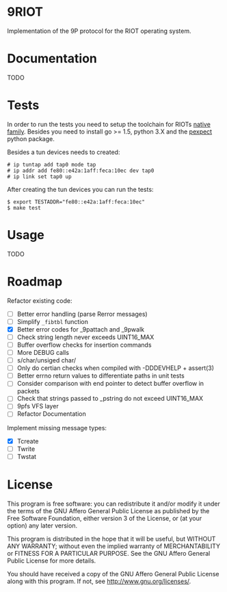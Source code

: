 9RIOT
=====

Implementation of the 9P protocol for the RIOT operating system.

Documentation
=============

TODO

Tests
=====

In order to run the tests you need to setup the toolchain for RIOTs
[native family](1). Besides you need to install go >= 1.5, python 3.X
and the [pexpect](2) python package.

Besides a tun devices needs to created:

	# ip tuntap add tap0 mode tap
	# ip addr add fe80::e42a:1aff:feca:10ec dev tap0
	# ip link set tap0 up

After creating the tun devices you can run the tests:

	$ export TESTADDR="fe80::e42a:1aff:feca:10ec"
	$ make test

Usage
=====

TODO

Roadmap
=======

Refactor existing code:

* [ ] Better error handling (parse Rerror messages)
* [ ] Simplify `_fibtbl` function
* [x] Better error codes for _9pattach and _9pwalk
* [ ] Check string length never exceeds UINT16_MAX
* [ ] Buffer overflow checks for insertion commands
* [ ] More DEBUG calls
* [ ] s/char/unsiged char/
* [ ] Only do certian checks when compiled with -DDDEVHELP + assert(3)
* [ ] Better errno return values to differentiate paths in unit tests
* [ ] Consider comparison with end pointer to detect buffer overflow in packets
* [ ] Check that strings passed to _pstring do not exceed UINT16_MAX
* [ ] 9pfs VFS layer
* [ ] Refactor Documentation

Implement missing message types:

* [x] Tcreate
* [ ] Twrite
* [ ] Twstat

License
=======

This program is free software: you can redistribute it and/or
modify it under the terms of the GNU Affero General Public
License as published by the Free Software Foundation, either
version 3 of the License, or (at your option) any later version.

This program is distributed in the hope that it will be useful,
but WITHOUT ANY WARRANTY; without even the implied warranty of
MERCHANTABILITY or FITNESS FOR A PARTICULAR PURPOSE. See the GNU
Affero General Public License for more details.

You should have received a copy of the GNU Affero General Public
License along with this program. If not, see
<http://www.gnu.org/licenses/>.

[1]: https://github.com/RIOT-OS/RIOT/wiki/Family:-native#toolchains
[2]: https://pypi.python.org/pypi/pexpect

